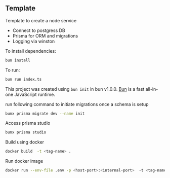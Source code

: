 ## Template

Template to create a node service

- Connect to postgress DB
- Prisma for ORM and migrations
- Logging via winston

To install dependencies:

```bash
bun install
```

To run:

```bash
bun run index.ts
```

This project was created using `bun init` in bun v1.0.0. [Bun](https://bun.sh) is a fast all-in-one JavaScript runtime.

run following command to initiate migrations once a schema is setup

```bash
bunx prisma migrate dev --name init
```

Access prisma studio

```bash
bunx prisma studio
```

Build using docker

```bash
docker build  -t <tag-name> .
```

Run docker image

```bash
docker run --env-file .env -p <host-port>:<internal-port>  -t <tag-name>
```
